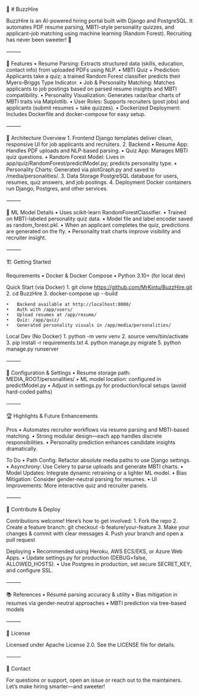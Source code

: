 🐝 # BuzzHire

BuzzHire is an AI-powered hiring portal built with Django and PostgreSQL. It automates PDF resume parsing, MBTI-style personality quizzes, and applicant–job matching using machine learning (Random Forest). Recruiting has never been sweeter! 🍯

⸻

🚀 Features
	•	Resume Parsing: Extracts structured data (skills, education, contact info) from uploaded PDFs using NLP.
	•	MBTI Quiz + Prediction: Applicants take a quiz; a trained Random Forest classifier predicts their Myers–Briggs Type Indicator.
	•	Job & Personality Matching: Matches applicants to job postings based on parsed resume insights and MBTI compatibility.
	•	Personality Visualization: Generates radar/bar charts of MBTI traits via Matplotlib.
	•	User Roles: Supports recruiters (post jobs) and applicants (submit resumes + take quizzes).
	•	Dockerized Deployment: Includes Dockerfile and docker-compose for easy setup.

⸻

🧩 Architecture Overview
	1.	Frontend
Django templates deliver clean, responsive UI for job applicants and recruiters.
	2.	Backend
	•	Resume App: Handles PDF uploads and NLP-based parsing.
	•	Quiz App: Manages MBTI quiz questions.
	•	Random Forest Model: Lives in app/quiz/RandomForest/predictModel.py; predicts personality type.
	•	Personality Charts: Generated via plotGraph.py and saved to /media/personalities/.
	3.	Data Storage
PostgreSQL database for users, resumes, quiz answers, and job postings.
	4.	Deployment
Docker containers run Django, Postgres, and other services.

⸻

🧠 ML Model Details
	•	Uses scikit-learn RandomForestClassifier.
	•	Trained on MBTI-labeled personality quiz data.
	•	Model file and label encoder saved as random_forest.pkl.
	•	When an applicant completes the quiz, predictions are generated on the fly.
	•	Personality trait charts improve visibility and recruiter insight.

⸻

🏗️ Getting Started

Requirements
	•	Docker & Docker Compose
	•	Python 3.10+ (for local dev)

Quick Start (via Docker)
	1.	git clone https://github.com/MrKintu/BuzzHire.git
	2.	cd BuzzHire
	3.	docker-compose up --build

	•	Backend available at http://localhost:8000/
	•	Auth with /app/users/
	•	Upload resumes at /app/resume/
	•	Quiz: /app/quiz/
	•	Generated personality visuals in /app/media/personalities/

Local Dev (No Docker)
	1.	python -m venv venv
	2.	source venv/bin/activate
	3.	pip install -r requirements.txt
	4.	python manage.py migrate
	5.	python manage.py runserver

⸻

🔧 Configuration & Settings
	•	Resume storage path: MEDIA_ROOT/personalities/
	•	ML model location: configured in predictModel.py
	•	Adjust in settings.py for production/local setups (avoid hard-coded paths)

⸻

🏆 Highlights & Future Enhancements

Pros
	•	Automates recruiter workflows via resume parsing and MBTI-based matching.
	•	Strong modular design—each app handles discrete responsibilities.
	•	Personality prediction enhances candidate insights dramatically.

To Do
	•	Path Config: Refactor absolute media paths to use Django settings.
	•	Asynchrony: Use Celery to parse uploads and generate MBTI charts.
	•	Model Updates: Integrate dynamic retraining or a lighter ML model.
	•	Bias Mitigation: Consider gender-neutral parsing for resumes.
	•	UI Improvements: More interactive quiz and recruiter panels.

⸻

🤝 Contribute & Deploy

Contributions welcome! Here’s how to get involved:
	1.	Fork the repo
	2.	Create a feature branch: git checkout -b feature/your-feature
	3.	Make your changes & commit with clear messages
	4.	Push your branch and open a pull request

Deploying
	•	Recommended using Heroku, AWS ECS/EKS, or Azure Web Apps.
	•	Update settings.py for production (DEBUG=false, ALLOWED_HOSTS).
	•	Use Postgres in production, set secure SECRET_KEY, and configure SSL.

⸻

📚 References
	•	Résumé parsing accuracy & utility
	•	Bias mitigation in resumes via gender-neutral approaches
	•	MBTI prediction via tree-based models

⸻

🧁 License

Licensed under Apache License 2.0. See the LICENSE file for details.

⸻

🤝 Contact

For questions or support, open an issue or reach out to the maintainers. Let’s make hiring smarter—and sweeter!